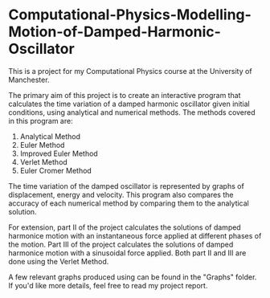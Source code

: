 # Computational-Physics-Modelling-Motion-of-Damped-Harmonic-Oscillator

This is a project for my Computational Physics course at the University of Manchester.

The primary aim of this project is to create an interactive program that calculates the time variation of a damped harmonic oscillator given initial conditions,
using analytical and numerical methods. The methods covered in this program are:
1. Analytical Method
2. Euler Method 
3. Improved Euler Method
4. Verlet Method
5. Euler Cromer Method

The time variation of the damped oscillator is represented by graphs of displacement, energy and velocity. This program also compares the 
accuracy of each numerical method by comparing them to the analytical solution. 

For extension, part II of the project calculates the solutions of damped harmonice motion with an instantaneous force applied at different 
phases of the motion.  Part III of the project calculates the solutions of damped harmonice motion with a sinusoidal force applied. Both 
part II and III are done using the Verlet Method.

A few relevant graphs produced using can be found in the "Graphs" folder. If you'd like more details, feel free to read my project report. 
